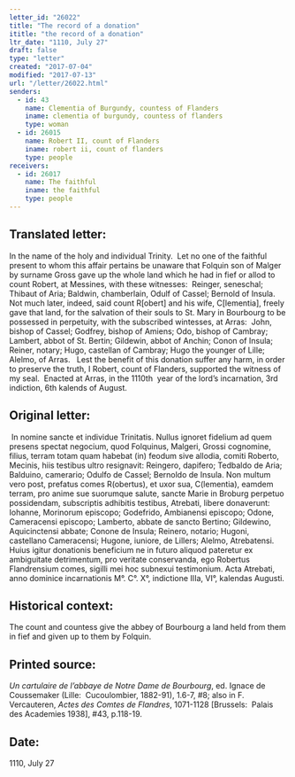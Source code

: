 ```yaml
---
letter_id: "26022"
title: "The record of a donation"
ititle: "the record of a donation"
ltr_date: "1110, July 27"
draft: false
type: "letter"
created: "2017-07-04"
modified: "2017-07-13"
url: "/letter/26022.html"
senders:
  - id: 43
    name: Clementia of Burgundy, countess of Flanders
    iname: clementia of burgundy, countess of flanders
    type: woman
  - id: 26015
    name: Robert II, count of Flanders
    iname: robert ii, count of flanders
    type: people
receivers:
  - id: 26017
    name: The faithful
    iname: the faithful
    type: people
---
```

<h2> Translated letter:</h2><p>In the name of the holy and individual Trinity.&nbsp; Let no one of the faithful present to whom this affair pertains be unaware that Folquin son of Malger by surname Gross gave up the whole land which he had in fief or allod to count Robert, at Messines, with these witnesses:&nbsp; Reinger, seneschal; Thibaut of Aria; Baldwin, chamberlain, Odulf of Cassel; Bernold of Insula.&nbsp; Not much later, indeed, said count R[obert] and his wife, C[lementia], freely gave that land, for the salvation of their souls to St. Mary in Bourbourg to be possessed in perpetuity, with the subscribed wintesses, at Arras:&nbsp; John, bishop of Cassel; Godfrey, bishop of Amiens; Odo, bishop of Cambray; Lambert, abbot of St. Bertin; Gildewin, abbot of Anchin; Conon of Insula; Reiner, notary; Hugo, castellan of Cambray; Hugo the younger of Lille; Alelmo, of Arras.&nbsp; &nbsp;Lest the benefit of this donation suffer any harm, in order to preserve the truth, I Robert, count of Flanders, supported the witness of my seal. &nbsp;Enacted at Arras, in the 1110th &nbsp;year of the lord’s incarnation, 3rd indiction, 6th kalends of August.&nbsp;&nbsp;</p><h2 class="mt-4"> Original letter:</h2><p>&nbsp;In nomine sancte et individue Trinitatis. Nullus ignoret fidelium ad quem presens spectat negocium, quod Folquinus, Malgeri, Grossi cognomine, filius, terram totam quam habebat (in) feodum sive allodia, comiti Roberto, Mecinis, hiis testibus ultro resignavit: Reingero, dapifero; Tedbaldo de Aria; Balduino, camerario;&nbsp;Odulfo de Cassel; Bernoldo de Insula. Non multum vero post, prefatus comes R(obertus), et uxor sua, C(lementia), eamdem terram, pro anime sue suorumque salute, sancte Marie in Broburg perpetuo possidendam, subscriptis adhibitis testibus, Atrebati, libere donaverunt: Iohanne, Morinorum episcopo; Godefrido, Ambianensi episcopo; Odone, Cameracensi episcopo; Lamberto, abbate de sancto Bertino; Gildewino, Aquicinctensi abbate; Conone de Insula; Reinero, notario; Hugoni, castellano Cameracensi; Hugone, iuniore, de Lillers; Alelmo, Atrebatensi. Huius igitur donationis beneficium ne in futuro aliquod pateretur ex ambiguitate detrimentum, pro veritate conservanda, ego Robertus Flandrensium comes,&nbsp;sigilli mei hoc subnexui testimonium. Acta Atrebati, anno dominice incarnationis M°. C°. X°, indictione IIIa, VI°, kalendas Augusti.</p><h2 class="mt-4"> Historical context:</h2><p>The count and countess give the abbey of Bourbourg a land held from them in fief and given up to them by Folquin.</p><h2 class="mt-4"> Printed source:</h2><p><i>Un cartulaire de l’abbaye de Notre Dame de Bourbourg</i>, ed. Ignace de Coussemaker (Lille:&nbsp; Cucoulombier, 1882-91), 1.6-7, #8; also in&nbsp;F. Vercauteren,&nbsp;<i>Actes des Comtes de Flandres</i>, 1071-1128 [Brussels:&nbsp; Palais des Academies 1938], #43, p.118-19.</p><h2 class="mt-4"> Date:</h2>1110, July 27